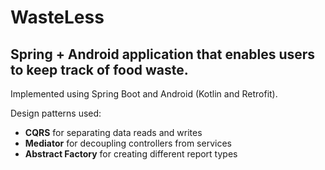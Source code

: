 # WasteLess

## Spring + Android application that enables users to keep track of food waste.

Implemented using Spring Boot and Android (Kotlin and Retrofit).

Design patterns used:
- **CQRS** for separating data reads and writes
- **Mediator** for decoupling controllers from services
- **Abstract Factory** for creating different report types
